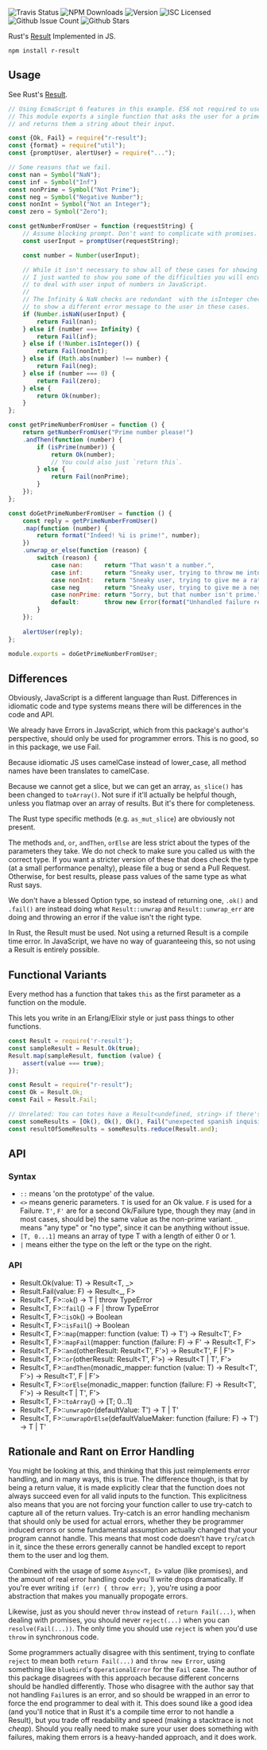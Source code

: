 ![Travis Status](https://img.shields.io/travis/Havvy/result.svg) ![NPM Downloads](https://img.shields.io/npm/dm/r-result.svg) ![Version](https://img.shields.io/npm/v/r-result.svg) ![ISC Licensed](https://img.shields.io/npm/l/r-result.svg) ![Github Issue Count](https://img.shields.io/github/issues/havvy/result.svg) ![Github Stars](https://img.shields.io/github/stars/Havvy/result.svg)

Rust's [Result](http://doc.rust-lang.org/std/result/enum.Result.html) Implemented in JS.

```
npm install r-result
```

## Usage

See Rust's [Result](http://doc.rust-lang.org/std/result/enum.Result.html).


```javascript
// Using EcmaScript 6 features in this example. ES6 not required to use package.
// This module exports a single function that asks the user for a prime number,
// and returns them a string about their input.

const {Ok, Fail} = require("r-result");
const {format} = require("util");
const {promptUser, alertUser} = require("...");

// Some reasons that we fail.
const nan = Symbol("NaN");
const inf = Symbol("Inf")
const nonPrime = Symbol("Not Prime");
const neg = Symbol("Negative Number");
const nonInt = Symbol("Not an Integer");
const zero = Symbol("Zero");

const getNumberFromUser = function (requestString) {
    // Assume blocking prompt. Don't want to complicate with promises.
    const userInput = promptUser(requestString);

    const number = Number(userInput);

    // While it isn't necessary to show all of these cases for showing how to use Result,
    // I just wanted to show you some of the difficulties you will encounter when trying
    // to deal with user input of numbers in JavaScript.
    //
    // The Infinity & NaN checks are redundant  with the isInteger check, except we want
    // to show a different error message to the user in these cases.
    if (Number.isNaN(userInput) {
        return Fail(nan);
    } else if (number === Infinity) {
        return Fail(inf);
    } else if (!Number.isInteger()) {
        return Fail(nonInt);
    } else if (Math.abs(number) !== number) {
        return Fail(neg);
    } else if (number === 0) {
        return Fail(zero);
    } else {
        return Ok(number);
    }
};

const getPrimeNumberFromUser = function () {
    return getNumberFromUser("Prime number please!")
    .andThen(function (number) {
        if (isPrime(number)) {
            return Ok(number);
            // You could also just `return this`.
        } else {
            return Fail(nonPrime);
        }
    });
};

const doGetPrimeNumberFromUser = function () {
    const reply = getPrimeNumberFromUser()
    .map(function (number) {
        return format("Indeed! %i is prime!", number);
    })
    .unwrap_or_else(function (reason) {
        switch (reason) {
            case nan:      return "That wasn't a number.",
            case inf:      return "Sneaky user, trying to throw me into an infinite loop with Infinity.",
            case nonInt:   return "Sneaky user, trying to give me a rational number instead of an integer.",
            case neg       return "Sneaky user, trying to give me a negative number...",
            case nonPrime: return "Sorry, but that number isn't prime.",
            default:       throw new Error(format("Unhandled failure reason: %s", reason))
        }
    });
    
    alertUser(reply);
};

module.exports = doGetPrimeNumberFromUser;
```

## Differences

Obviously, JavaScript is a different language than Rust. Differences in idiomatic code
and type systems means there will be differences in the code and API.

We already have Errors in JavaScript, which from this package's author's perspective,
should only be used for programmer errors. This is no good, so in this package, we use Fail.

Because idiomatic JS uses camelCase instead of lower_case, all method names have been
translates to camelCase.

Because we cannot get a slice, but we can get an array, `as_slice()` has been
changed to `toArray()`. Not sure if it'll actually be helpful though, unless
you flatmap over an array of results. But it's there for completeness.

The Rust type specific methods (e.g. `as_mut_slice`) are obviously not present.

The methods `and`, `or`, `andThen`, `orElse` are less strict about the types of the
parameters they take. We do not check to make sure you called us with the correct
type. If you want a stricter version of these that does check the type (at a
small performance penalty), please file a bug or send a Pull Request. Otherwise,
for best results, please pass values of the same type as what Rust says.

We don't have a blessed Option type, so instead of returning one, `.ok()` and `.fail()`
are instead doing what `Result::unwrap` and `Result::unwrap_err` are doing and throwing
an error if the value isn't the right type.

In Rust, the Result must be used. Not using a returned Result is a compile time error.
In JavaScript, we have no way of guaranteeing this, so not using a Result is entirely possible.

## Functional Variants

Every method has a function that takes `this` as the first parameter as a function on the module.

This lets you write in an Erlang/Elixir style or just pass things to other functions.

```javascript
const Result = require('r-result');
const sampleResult = Result.Ok(true);
Result.map(sampleResult, function (value) {
    assert(value === true);
});
```

```javascript
const Result = require("r-result");
const Ok = Result.Ok;
const Fail = Result.Fail;

// Unrelated: You can totes have a Result<undefined, string> if there's no good value for Ok.
const someResults = [Ok(), Ok(), Ok(), Fail("unexpected spanish inquisition"), Ok()];
const resultOfSomeResults = someResults.reduce(Result.and);
```

## API

### Syntax

* `::` means 'on the prototype' of the value.
* `<>` means generic parameters. `T` is used for an Ok value. `F` is used for a Failure. `T'`, `F'` are for a second Ok/Failure type, though they may (and in most cases, should be) the same value as the non-prime variant. `_` means "any type" or "no type", since it can be anything without issue.
* `[T, 0...1]` means an array of type T with a length of either 0 or 1.
* `|` means either the type on the left or the type on the right.

### API

* Result.Ok(value: T) -> Result<T, _>
* Result.Fail(value: F) -> Result<_, F>
* Result<T, F>::`ok`() -> T | throw TypeError
* Result<T, F>::`fail`() -> F | throw TypeError
* Result<T, F>::`isOk`() -> Boolean
* Result<T, F>::`isFail`() -> Boolean
* Result<T, F>::`map`(mapper: function (value: T) -> T') -> Result<T', F>
* Result<T, F>::`mapFail`(mapper: function (failure: F) -> F' -> Result<T, F'>
* Result<T, F>::`and`(otherResult: Result<T', F'>) -> Result<T', F | F'>
* Result<T, F>::`or`(otherResult: Result<T', F'>) -> Result<T | T', F'>
* Result<T, F>::`andThen`(monadic_mapper: function (value: T) -> Result<T', F'>) -> Result<T', F | F'>
* Result<T, F>::`orElse`(monadic_mapper: function (failure: F) -> Result<T', F'>) -> Result<T | T', F'>
* Result<T, F>::`toArray`() -> [T; 0...1]
* Result<T, F>::`unwrapOr`(defaultValue: T') -> T | T'
* Result<T, F>::`unwrapOrElse`(defaultValueMaker: function (failure: F) -> T') -> T | T'

## Rationale and Rant on Error Handling

You might be looking at this, and thinking that this just reimplements error handling,
and in many ways, this is true. The difference though, is that by being a return value,
it is made explicitly clear that the function does not always succeed even for all
valid inputs to the function. This explicitness also means that you are not forcing
your function caller to use try-catch to capture all of the return values. Try-catch
is an error handling mechanism that should only be used for actual errors, whether they
be programmer induced errors or some fundamental assumption actually changed that your
program cannot handle. This means that most code doesn't have `try`/`catch` in it, since the
these errors generally cannot be handled except to report them to the user and log them.

Combined with the usage of some `Async<T, E>` value (like promises), and the amount of
real error handling code you'll write drops dramatically. If you're ever writing
`if (err) { throw err; }`, you're using a poor abstraction that makes you manually
propogate errors.

Likewise, just as you should never `throw` instead of `return Fail(...)`, when dealing
with promises, you should never `reject(...)` when you can `resolve(Fail(...))`. The
only time you should use `reject` is when you'd use `throw` in synchronous code.

Some programmers actually disagree with this sentiment, trying to conflate `reject` to
mean both `return Fail(...)` and `throw new Error`, using something like `bluebird`'s
`OperationalError` for the `Fail` case. The author of this package disagrees with this
approach because different concerns should be handled differently. Those who disagree
with the author say that not handling `Fail`ures is an error, and so should be wrapped
in an error to force the end programmer to deal with it. This does sound like a good
idea (and you'll notice that in Rust it's a compile time error to not handle a Result),
but you trade off readability and speed (making a stacktrace is not *cheap*). Should you
really need to make sure your user does something with failures, making them errors is
a heavy-handed approach, and it does work.
